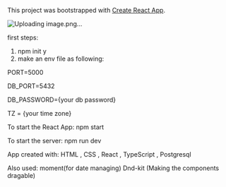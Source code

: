 This project was bootstrapped with [Create React App](https://github.com/facebook/create-react-app).

![Uploading image.png…]()



first steps:
1) npm init y
2) make an env file as following:

  PORT=5000
  
  DB_PORT=5432
  
  DB_PASSWORD={your db password}
 
  TZ = {your time zone}

To start the React App:
npm start

To start the server:
npm run dev

App created with:
HTML , CSS , React , TypeScript , Postgresql

Also used:
moment(for date managing)
Dnd-kit (Making the components dragable)



